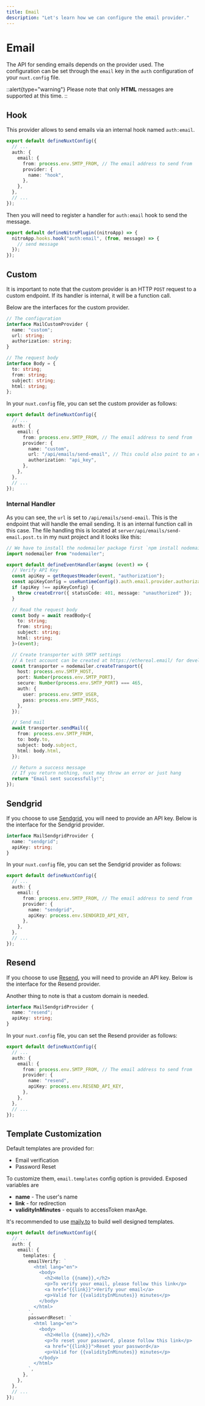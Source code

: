 ```yaml
---
title: Email
description: "Let's learn how we can configure the email provider."
---
```


# Email

The API for sending emails depends on the provider used. The configuration can be set through the `email` key in the `auth` configuration of your `nuxt.config` file.

::alert{type="warning"}
Please note that only **HTML** messages are supported at this time.
::

## Hook

This provider allows to send emails via an internal hook named `auth:email`.

```ts [nuxt.config.ts]
export default defineNuxtConfig({
  // ...
  auth: {
    email: {
      from: process.env.SMTP_FROM, // The email address to send from
      provider: {
        name: "hook",
      },
    },
  },
  // ...
});
```

Then you will need to register a handler for `auth:email` hook to send the message.

```ts [server/plugins/email.ts]
export default defineNitroPlugin((nitroApp) => {
  nitroApp.hooks.hook("auth:email", (from, message) => {
    // send message
  });
});
```

## Custom

It is important to note that the custom provider is an HTTP `POST` request to a custom endpoint. If its handler is internal, it will be a function call.

Below are the interfaces for the custom provider.

```ts
// The configuration
interface MailCustomProvider {
  name: "custom";
  url: string;
  authorization: string;
}

// The request body
interface Body = {
  to: string;
  from: string;
  subject: string;
  html: string;
};
```

In your `nuxt.config` file, you can set the custom provider as follows:

```ts [nuxt.config.ts]
export default defineNuxtConfig({
  // ...
  auth: {
    email: {
      from: process.env.SMTP_FROM, // The email address to send from
      provider: {
        name: "custom",
        url: "/api/emails/send-email", // This could also point to an external service/api endpoint
        authorization: "api_key",
      },
    },
  },
  // ...
});
```

### Internal Handler

As you can see, the `url` is set to `/api/emails/send-email`. This is the endpoint that will handle the email sending. It is an internal function call in this case. The file handling this is located at `server/api/emails/send-email.post.ts` in my nuxt project and it looks like this:

```ts [send-email.post.ts]
// We have to install the nodemailer package first `npm install nodemailer`
import nodemailer from "nodemailer";

export default defineEventHandler(async (event) => {
  // Verify API Key
  const apiKey = getRequestHeader(event, "authorization");
  const apiKeyConfig = useRuntimeConfig().auth.email.provider.authorization;
  if (apiKey !== apiKeyConfig) {
    throw createError({ statusCode: 401, message: "unauthorized" });
  }

  // Read the request body
  const body = await readBody<{
    to: string;
    from: string;
    subject: string;
    html: string;
  }>(event);

  // Create transporter with SMTP settings
  // A test account can be created at https://ethereal.email/ for development
  const transporter = nodemailer.createTransport({
    host: process.env.SMTP_HOST,
    port: Number(process.env.SMTP_PORT),
    secure: Number(process.env.SMTP_PORT) === 465,
    auth: {
      user: process.env.SMTP_USER,
      pass: process.env.SMTP_PASS,
    },
  });

  // Send mail
  await transporter.sendMail({
    from: process.env.SMTP_FROM,
    to: body.to,
    subject: body.subject,
    html: body.html,
  });

  // Return a success message
  // If you return nothing, nuxt may throw an error or just hang
  return "Email sent successfully!";
});
```

## Sendgrid

If you choose to use [Sendgrid](https://sendgrid.com), you will need to provide an API key. Below is the interface for the Sendgrid provider.

```ts
interface MailSendgridProvider {
  name: "sendgrid";
  apiKey: string;
}
```

In your `nuxt.config` file, you can set the Sendgrid provider as follows:

```ts [nuxt.config.ts]
export default defineNuxtConfig({
  // ...
  auth: {
    email: {
      from: process.env.SMTP_FROM, // The email address to send from
      provider: {
        name: "sendgrid",
        apiKey: process.env.SENDGRID_API_KEY,
      },
    },
  },
  // ...
});
```

## Resend

If you choose to use [Resend](https://resend.com/), you will need to provide an API key. Below is the interface for the Resend provider.

Another thing to note is that a custom domain is needed.

```ts
interface MailSendgridProvider {
  name: "resend";
  apiKey: string;
}
```

In your `nuxt.config` file, you can set the Resend provider as follows:

```ts [nuxt.config.ts]
export default defineNuxtConfig({
  // ...
  auth: {
    email: {
      from: process.env.SMTP_FROM, // The email address to send from
      provider: {
        name: "resend",
        apiKey: process.env.RESEND_API_KEY,
      },
    },
  },
  // ...
});
```

## Template Customization

Default templates are provided for:

- Email verification
- Password Reset

To customize them, `email.templates` config option is provided.
Exposed variables are

- **name** - The user's name
- **link** - for redirection
- **validityInMinutes** - equals to accessToken maxAge.

It's recommended to use [maily.to](https://maily.to/) to build well designed templates.

```ts [nuxt.config.ts]
export default defineNuxtConfig({
  // ...
  auth: {
    email: {
      templates: {
        emailVerify: `
          <html lang="en">
            <body>
              <h2>Hello {{name}},</h2>
              <p>To verify your email, please follow this link</p>
              <a href="{{link}}">Verify your email</a>
              <p>Valid for {{validityInMinutes}} minutes</p>
            </body>
          </html>
        `,
        passwordReset: `
          <html lang="en">
            <body>
              <h2>Hello {{name}},</h2>
              <p>To reset your password, please follow this link</p>
              <a href="{{link}}">Reset your password</a>
              <p>Valid for {{validityInMinutes}} minutes</p>
            </body>
          </html>
        `,
      },
    },
  },
  // ...
});
```
